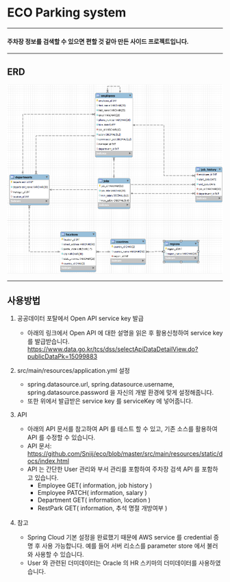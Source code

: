 # ECO Parking system

---

#### 주차장 정보를 검색할 수 있으면 편할 것 같아 만든 사이드 프로젝트입니다.

---

## ERD

<img src="images/eco-erd.png" alt="eco-erd"></img>

---

## 사용방법

1. 공공데이터 포탈에서 Open API service key 발급
   - 아래의 링크에서 Open API 에 대한 설명을 읽은 후 활용신청하여 service key 를 발급받습니다.
    https://www.data.go.kr/tcs/dss/selectApiDataDetailView.do?publicDataPk=15099883
  

2. src/main/resources/application.yml 설정
   - spring.datasource.url,
     spring.datasource.username,
     spring.datasource.password 을 자신의 개발 환경에 맞게 설정해줍니다.  
   - 또한 위에서 발급받은 service key 를 serviceKey 에 넣어줍니다.
  

3. API
   - 아래의 API 문서를 참고하여 API 를 테스트 할 수 있고, 기존 소스를 활용하여 API 를 수정할 수 있습니다. 
   - API 문서: 
   https://github.com/Sniij/eco/blob/master/src/main/resources/static/docs/index.html
   - API 는 간단한 User 관리와 부서 관리를 포함하여 주차장 검색 API 를 포함하고 있습니다.
     - Employee GET( information, job history )
     - Employee PATCH( information, salary )
     - Department GET( information, location )
     - RestPark GET( information, 추석 명절 개방여부 )
  

4. 참고
    - Spring Cloud 기본 설정을 완료했기 때문에 AWS service 를 credential 증명 후 사용 가능합니다. 예를 들어 서버 리소스를 parameter store 에서 불러와 사용할 수 있습니다.
    - User 와 관련된 더미데이터는 Oracle 의 HR 스키마의 더미데이터를 사용하였습니다.
